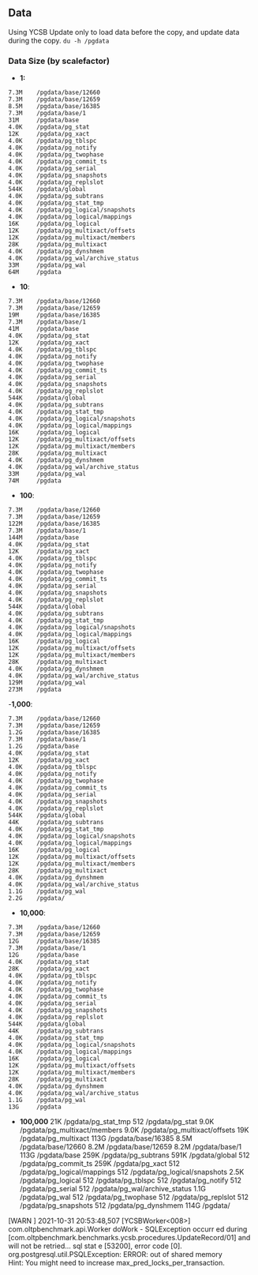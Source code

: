 ## Data
Using YCSB Update only to load data before the copy, and update data during the copy.
`du -h /pgdata`
### Data Size (by scalefactor)
- **1:**
```
7.3M    /pgdata/base/12660
7.3M    /pgdata/base/12659
8.5M    /pgdata/base/16385
7.3M    /pgdata/base/1
31M     /pgdata/base
4.0K    /pgdata/pg_stat
12K     /pgdata/pg_xact
4.0K    /pgdata/pg_tblspc
4.0K    /pgdata/pg_notify
4.0K    /pgdata/pg_twophase
4.0K    /pgdata/pg_commit_ts
4.0K    /pgdata/pg_serial
4.0K    /pgdata/pg_snapshots
4.0K    /pgdata/pg_replslot
544K    /pgdata/global
4.0K    /pgdata/pg_subtrans
4.0K    /pgdata/pg_stat_tmp
4.0K    /pgdata/pg_logical/snapshots
4.0K    /pgdata/pg_logical/mappings
16K     /pgdata/pg_logical
12K     /pgdata/pg_multixact/offsets
12K     /pgdata/pg_multixact/members
28K     /pgdata/pg_multixact
4.0K    /pgdata/pg_dynshmem
4.0K    /pgdata/pg_wal/archive_status
33M     /pgdata/pg_wal
64M     /pgdata
```
- **10**:
```
7.3M    /pgdata/base/12660
7.3M    /pgdata/base/12659
19M     /pgdata/base/16385
7.3M    /pgdata/base/1
41M     /pgdata/base
4.0K    /pgdata/pg_stat
12K     /pgdata/pg_xact
4.0K    /pgdata/pg_tblspc
4.0K    /pgdata/pg_notify
4.0K    /pgdata/pg_twophase
4.0K    /pgdata/pg_commit_ts
4.0K    /pgdata/pg_serial
4.0K    /pgdata/pg_snapshots
4.0K    /pgdata/pg_replslot
544K    /pgdata/global
4.0K    /pgdata/pg_subtrans
4.0K    /pgdata/pg_stat_tmp
4.0K    /pgdata/pg_logical/snapshots
4.0K    /pgdata/pg_logical/mappings
16K     /pgdata/pg_logical
12K     /pgdata/pg_multixact/offsets
12K     /pgdata/pg_multixact/members
28K     /pgdata/pg_multixact
4.0K    /pgdata/pg_dynshmem
4.0K    /pgdata/pg_wal/archive_status
33M     /pgdata/pg_wal
74M     /pgdata
```
- **100**:
```
7.3M    /pgdata/base/12660
7.3M    /pgdata/base/12659
122M    /pgdata/base/16385
7.3M    /pgdata/base/1
144M    /pgdata/base
4.0K    /pgdata/pg_stat
12K     /pgdata/pg_xact
4.0K    /pgdata/pg_tblspc
4.0K    /pgdata/pg_notify
4.0K    /pgdata/pg_twophase
4.0K    /pgdata/pg_commit_ts
4.0K    /pgdata/pg_serial
4.0K    /pgdata/pg_snapshots
4.0K    /pgdata/pg_replslot
544K    /pgdata/global
4.0K    /pgdata/pg_subtrans
4.0K    /pgdata/pg_stat_tmp
4.0K    /pgdata/pg_logical/snapshots
4.0K    /pgdata/pg_logical/mappings
16K     /pgdata/pg_logical
12K     /pgdata/pg_multixact/offsets
12K     /pgdata/pg_multixact/members
28K     /pgdata/pg_multixact
4.0K    /pgdata/pg_dynshmem
4.0K    /pgdata/pg_wal/archive_status
129M    /pgdata/pg_wal
273M    /pgdata
```
-**1,000**:
```
7.3M    /pgdata/base/12660
7.3M    /pgdata/base/12659
1.2G    /pgdata/base/16385
7.3M    /pgdata/base/1
1.2G    /pgdata/base
4.0K    /pgdata/pg_stat
12K     /pgdata/pg_xact
4.0K    /pgdata/pg_tblspc
4.0K    /pgdata/pg_notify
4.0K    /pgdata/pg_twophase
4.0K    /pgdata/pg_commit_ts
4.0K    /pgdata/pg_serial
4.0K    /pgdata/pg_snapshots
4.0K    /pgdata/pg_replslot
544K    /pgdata/global
44K     /pgdata/pg_subtrans
4.0K    /pgdata/pg_stat_tmp
4.0K    /pgdata/pg_logical/snapshots
4.0K    /pgdata/pg_logical/mappings
16K     /pgdata/pg_logical
12K     /pgdata/pg_multixact/offsets
12K     /pgdata/pg_multixact/members
28K     /pgdata/pg_multixact
4.0K    /pgdata/pg_dynshmem
4.0K    /pgdata/pg_wal/archive_status
1.1G    /pgdata/pg_wal
2.2G    /pgdata/
```
- **10,000**:
```
7.3M    /pgdata/base/12660
7.3M    /pgdata/base/12659
12G     /pgdata/base/16385
7.3M    /pgdata/base/1
12G     /pgdata/base
4.0K    /pgdata/pg_stat
28K     /pgdata/pg_xact
4.0K    /pgdata/pg_tblspc
4.0K    /pgdata/pg_notify
4.0K    /pgdata/pg_twophase
4.0K    /pgdata/pg_commit_ts
4.0K    /pgdata/pg_serial
4.0K    /pgdata/pg_snapshots
4.0K    /pgdata/pg_replslot
544K    /pgdata/global
44K     /pgdata/pg_subtrans
4.0K    /pgdata/pg_stat_tmp
4.0K    /pgdata/pg_logical/snapshots
4.0K    /pgdata/pg_logical/mappings
16K     /pgdata/pg_logical
12K     /pgdata/pg_multixact/offsets
12K     /pgdata/pg_multixact/members
28K     /pgdata/pg_multixact
4.0K    /pgdata/pg_dynshmem
4.0K    /pgdata/pg_wal/archive_status
1.1G    /pgdata/pg_wal
13G     /pgdata
```

- **100,000**
21K     /pgdata/pg_stat_tmp
512     /pgdata/pg_stat
9.0K    /pgdata/pg_multixact/members
9.0K    /pgdata/pg_multixact/offsets
19K     /pgdata/pg_multixact
113G    /pgdata/base/16385
8.5M    /pgdata/base/12660
8.2M    /pgdata/base/12659
8.2M    /pgdata/base/1
113G    /pgdata/base
259K    /pgdata/pg_subtrans
591K    /pgdata/global
512     /pgdata/pg_commit_ts
259K    /pgdata/pg_xact
512     /pgdata/pg_logical/mappings
512     /pgdata/pg_logical/snapshots
2.5K    /pgdata/pg_logical
512     /pgdata/pg_tblspc
512     /pgdata/pg_notify
512     /pgdata/pg_serial
512     /pgdata/pg_wal/archive_status
1.1G    /pgdata/pg_wal
512     /pgdata/pg_twophase
512     /pgdata/pg_replslot
512     /pgdata/pg_snapshots
512     /pgdata/pg_dynshmem
114G    /pgdata/


[WARN ] 2021-10-31 20:53:48,507 [YCSBWorker<008>]  com.oltpbenchmark.api.Worker doWork - SQLException occurr
ed during [com.oltpbenchmark.benchmarks.ycsb.procedures.UpdateRecord/01] and will not be retried... sql stat
e [53200], error code [0].                                                                                  
org.postgresql.util.PSQLException: ERROR: out of shared memory                                              
  Hint: You might need to increase max_pred_locks_per_transaction. 